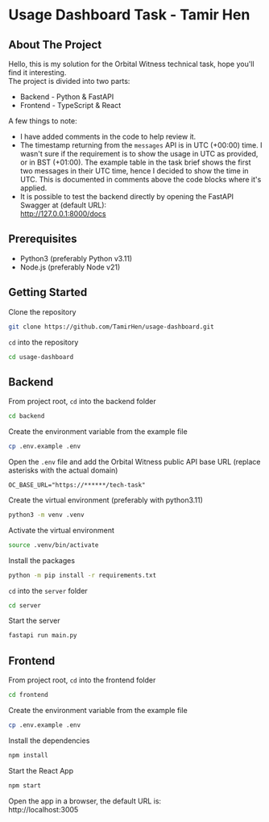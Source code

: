 
# Usage Dashboard Task - Tamir Hen

## About The Project
Hello, this is my solution for the Orbital Witness technical task, hope you'll find it interesting.  
The project is divided into two parts:
* Backend - Python & FastAPI
* Frontend - TypeScript & React

A few things to note:
* I have added comments in the code to help review it.
* The timestamp returning from the `messages` API is in UTC (+00:00) time. I wasn't sure if the requirement is to show the usage in UTC as provided, or in BST (+01:00).
The example table in the task brief shows the first two messages in their UTC time, hence I decided to show the time in UTC. This is documented in comments above the code blocks where it's applied. 
* It is possible to test the backend directly by opening the FastAPI Swagger at (default URL):  
http://127.0.0.1:8000/docs

## Prerequisites
* Python3 (preferably Python v3.11)
* Node.js (preferably Node v21)

## Getting Started
Clone the repository
```bash
git clone https://github.com/TamirHen/usage-dashboard.git
```
`cd` into the repository
```bash
cd usage-dashboard
```

## Backend
From project root, `cd` into the backend folder
```bash
cd backend
```
Create the environment variable from the example file
```bash
cp .env.example .env
```
Open the `.env` file and add the Orbital Witness public API base URL (replace asterisks with the actual domain)
```
OC_BASE_URL="https://******/tech-task"
```
Create the virtual environment (preferably with python3.11)
```bash
python3 -m venv .venv
```
Activate the virtual environment 
```bash
source .venv/bin/activate
```
Install the packages 
```bash
python -m pip install -r requirements.txt
```
`cd` into the `server` folder  
```bash
cd server
```
Start the server 
```bash
fastapi run main.py
```

## Frontend
From project root, `cd` into the frontend folder
```bash
cd frontend
```
Create the environment variable from the example file
```bash
cp .env.example .env
```
Install the dependencies
```bash
npm install
```
Start the React App
```bash
npm start
```
Open the app in a browser, the default URL is:  
http://localhost:3005
